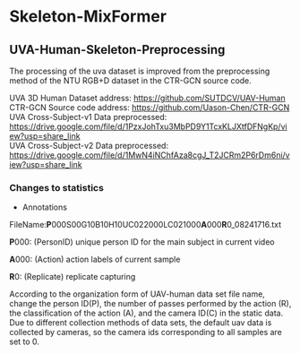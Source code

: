 # Skeleton-MixFormer
## UVA-Human-Skeleton-Preprocessing
The processing of the uva dataset is improved from the preprocessing method of the NTU RGB+D dataset in the CTR-GCN source code.  

UVA 3D Human Dataset address: https://github.com/SUTDCV/UAV-Human  
CTR-GCN Source code address: https://github.com/Uason-Chen/CTR-GCN  
UVA Cross-Subject-v1 Data preprocessed: https://drive.google.com/file/d/1PzxJohTxu3MbPD9Y1TcxKLJXtfDFNgKp/view?usp=share_link  
UVA Cross-Subject-v2 Data preprocessed: https://drive.google.com/file/d/1MwN4iNChfAza8cgJ_T2JCRm2P6rDm6ni/view?usp=share_link

### Changes to statistics  
+ Annotations  

FileName:**P**000S00G10B10H10UC022000LC021000**A**000**R**0_08241716.txt  

**P**000: (PersonID) unique person ID for the main subject in current video

**A**000: (Action) action labels of current sample  

**R**0: (Replicate) replicate capturing  

According to the organization form of UAV-human data set file name, change the person ID(P), the number of passes performed by the action (R), the classification of the action (A), and the camera ID(C) in the static data. Due to different collection methods of data sets, the default uav data is collected by cameras, so the camera ids corresponding to all samples are set to 0.
